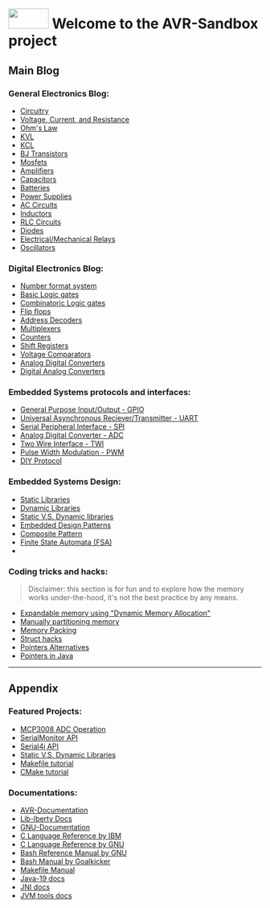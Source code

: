 # <img src="https://user-images.githubusercontent.com/60224159/178119492-91d3cc70-a88f-4b9a-94a0-ca7b68b1d861.png" width="80" height="40"> Welcome to the AVR-Sandbox project

## Main Blog

### General Electronics Blog:
- [Circuitry]()
- [Voltage, Current, and Resistance]()
- [Ohm's Law]()
- [KVL]()
- [KCL]()
- [BJ Transistors]()
- [Mosfets]()
- [Amplifiers]()
- [Capacitors]()
- [Batteries]()
- [Power Supplies]()
- [AC Circuits]()
- [Inductors]()
- [RLC Circuits]()
- [Diodes]()
- [Electrical/Mechanical Relays]()
- [Oscillators]()

### Digital Electronics Blog:
- [Number format system]()
- [Basic Logic gates]()
- [Combinatoric Logic gates]()
- [Flip flops]()
- [Address Decoders]()
- [Multiplexers]()
- [Counters]()
- [Shift Registers]()
- [Voltage Comparators]()
- [Analog Digital Converters]()
- [Digital Analog Converters]()


### Embedded Systems protocols and interfaces: 
- [General Purpose Input/Output - GPIO]()
- [Universal Asynchronous Reciever/Transmitter - UART]()
- [Serial Peripheral Interface - SPI]()
- [Analog Digital Converter - ADC]()
- [Two Wire Interface - TWI]()
- [Pulse Width Modulation - PWM]()
- [DIY Protocol]()

### Embedded Systems Design:
- [Static Libraries]()
- [Dynamic Libraries]()
- [Static V.S. Dynamic libraries]()
- [Embedded Design Patterns]()
- [Composite Pattern]()
- [Finite State Automata (FSA)]()
- 

### Coding tricks and hacks: 
> Disclaimer: this section is for fun and to explore how the memory works under-the-hood, it's not the best practice by any means.
- [Expandable memory using "Dynamic Memory Allocation"]()
- [Manually partitioning memory]()
- [Memory Packing]()
- [Struct hacks]()
- [Pointers Alternatives]()
- [Pointers in Java]()
--------------------------------------------
## Appendix
### Featured Projects: 
- [MCP3008 ADC Operation](https://software-hardware-codesign.github.io/AVR-Sandbox/HelloSPI)
- [SerialMonitor API](https://software-hardware-codesign.github.io/AVR-Sandbox/HelloJSerialComm)
- [Serial4j API](https://software-hardware-codesign.github.io/AVR-Sandbox/wip-index.html)
- [Static V.S. Dynamic Libraries](https://software-hardware-codesign.github.io/AVR-Sandbox/wip-index.html)
- [Makefile tutorial](https://software-hardware-codesign.github.io/AVR-Sandbox/wip-index.html)
- [CMake tutorial](https://software-hardware-codesign.github.io/AVR-Sandbox/wip-index.html)

### Documentations: 
- [AVR-Documentation](https://software-hardware-codesign.github.io/AVR-Sandbox/docs/avr-libc/avr-libc-user-manual/index.html)
- [Lib-Iberty Docs](https://software-hardware-codesign.github.io/AVR-Sandbox/docs/libiberty/libiberty.html)
- [GNU-Documentation](https://software-hardware-codesign.github.io/AVR-Sandbox/wip-index.html)
- [C Language Reference by IBM](https://software-hardware-codesign.github.io/AVR-Sandbox/wip-index.html)
- [C Language Reference by GNU](https://software-hardware-codesign.github.io/AVR-Sandbox/wip-index.html)
- [Bash Reference Manual by GNU](https://software-hardware-codesign.github.io/AVR-Sandbox/wip-index.html)
- [Bash Manual by Goalkicker](https://software-hardware-codesign.github.io/AVR-Sandbox/wip-index.html)
- [Makefile Manual](https://software-hardware-codesign.github.io/AVR-Sandbox/wip-index.html)
- [Java-19 docs](https://software-hardware-codesign.github.io/AVR-Sandbox/wip-index.html)
- [JNI docs](https://software-hardware-codesign.github.io/AVR-Sandbox/wip-index.html)
- [JVM tools docs](https://software-hardware-codesign.github.io/AVR-Sandbox/wip-index.html)
